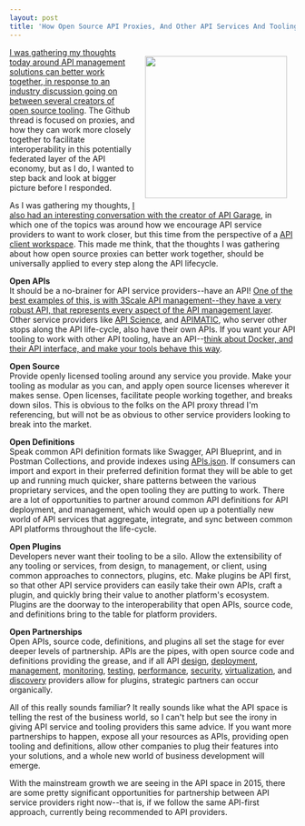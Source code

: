 ```yaml
---
layout: post
title: 'How Open Source API Proxies, And Other API Services And Tooling Can Strategically Partner'
---
```

<p><img style="padding: 15px;" src="https://s3.amazonaws.com/kinlane-productions/bw-icons/bw-puzzle-strategic.png" alt="" width="250" align="right" /></p>
<p><a href="https://github.com/NREL/api-umbrella/issues/159">I was gathering my thoughts today around API management solutions can better work together, in response to an industry discussion going on between several creators of open source tooling</a>. The Github thread is focused on proxies, and how they can work more closely together to facilitate interoperability in this potentially federated layer of the API economy, but as I do, I wanted to step back and look at bigger picture before I responded.&nbsp;</p>
<p>As I was gathering my thoughts, <a href="http://apigarage.com/">I also had an interesting conversation with the creator of API Garage</a>, in which one of the topics was around how we encourage API service providers to want to work closer, but this time from the perspective of a <a href="http://client.apievangelist.com/">API client workspace</a>. This made me think, that the thoughts I was gathering about how open source proxies can better work together, should be universally applied to every step along the API lifecycle.</p>
<p><strong>Open APIs</strong><br />It should be a no-brainer for API service providers--have an API! <a href="https://support.3scale.net/reference/active-docs">One of the best examples of this, is with 3Scale API management--they have a very robust API, that represents every aspect of the API management layer</a>. Other service providers like <a href="https://developer.apiscience.com/">API Science</a>, and <a href="http://docs.apimatic.apiary.io/">APIMATIC</a>, who server other stops along the API life-cycle, also have their own APIs. If you want your API tooling to work with other API tooling, have an API--<a href="http://apievangelist.com/2014/12/20/swagger-20-for-the-docker-api/">think about Docker, and their API interface, and make your tools behave this way</a>.&nbsp;</p>
<p><strong>Open Source</strong><br />Provide openly licensed tooling around any service you provide. Make your tooling as modular as you can, and apply open source licenses wherever it makes sense. Open licenses, facilitate people working together, and breaks down silos. This is obvious to the folks on the API proxy thread I'm referencing, but will not be as obvious to other service providers looking to break into the market.&nbsp;</p>
<p><strong>Open Definitions</strong><br />Speak common API definition formats like Swagger, API Blueprint, and in Postman Collections, and provide indexes using <a href="http://apisjson.org">APIs.json</a>. If consumers can import and export in their preferred definition format they will be able to get up and running much quicker, share patterns between the various proprietary services, and the open tooling they are putting to work. There are a lot of opportunities to partner around common API definitions for API deployment, and management, which would open up a potentially new world of API services that aggregate, integrate, and sync between common API platforms throughout the life-cycle.</p>
<p><strong>Open Plugins</strong><br />Developers never want their tooling to be a silo. Allow the extensibility of any tooling or services, from design, to management, or client, using common approaches to connectors, plugins, etc. Make plugins be API first, so that other API service providers can easily take their own APIs, craft a plugin, and quickly bring their value to another platform's ecosystem. Plugins are the doorway to the interoperability that open APIs, source code, and definitions bring to the table for platform providers.</p>
<p><strong>Open Partnerships</strong><br />Open APIs, source code, definitions, and plugins all set the stage for ever deeper levels of partnership. APIs are the pipes, with open source code and definitions providing the grease, and if all API <a href="http://design.apievangelist.com">design</a>, <a href="http://deployment.apievangelist.com">deployment</a>, <a href="http://management.apievangelist.com">management</a>, <a href="http://monitoring.apievangelist.com">monitoring</a>, <a href="http://testing.apievangelist.com">testing</a>, <a href="http://performance.apievangelist.com">performance</a>, <a href="http://security.apievangelist.com">security</a>, <a href="http://virtualization.apievangelist.com">virtualization</a>, and <a href="http://discovery.apievangelist.com">discovery</a> providers allow for plugins, strategic partners can occur organically.</p>
<p>All of this really sounds familiar? It really sounds like what the API space is telling the rest of the business world, so I can't help but see the irony in giving API service and tooling providers this same advice. If you want more partnerships to happen, expose all your resources as APIs, providing open tooling and definitions, allow other companies to plug their features into your solutions, and a whole new world of business development will emerge.</p>
<p>With the mainstream growth we are seeing in the API space in 2015, there are some pretty significant opportunities for partnership between API service providers right now--that is, if we follow the same API-first approach, currently being recommended to API providers.</p>